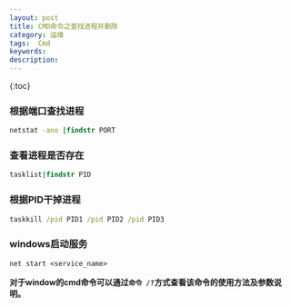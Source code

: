 ```yaml
---
layout: post
title: CMD命令之查找进程并删除
category: 运维
tags:  Cmd
keywords: 
description: 
---
```


{:toc} 

### 根据端口查找进程

```cmd
netstat -ano |findstr PORT
```


### 查看进程是否存在

```cmd
tasklist|findstr PID
```

### 根据PID干掉进程

```cmd
taskkill /pid PID1 /pid PID2 /pid PID3
```

### windows启动服务

```cmd
net start <service_name>
```

**对于window的cmd命令可以通过`命令 /?`方式查看该命令的使用方法及参数说明。**
